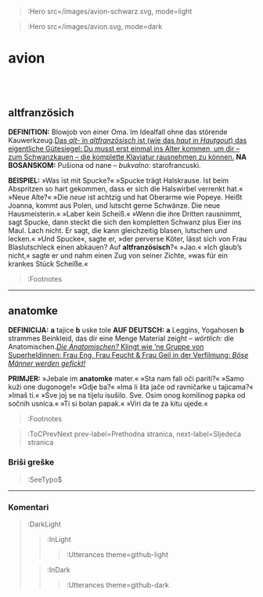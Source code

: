 > :Hero src=/images/avion-schwarz.svg,
>       mode=light

> :Hero src=/images/avion.svg,
>       mode=dark

# avion

<br><br>


## altfranzösich

__DEFINITION:__ Blowjob von einer Oma. Im Idealfall ohne das störende Kauwerkzeug.[Das _alt-_ in _altfranzösisch_ ist (wie das _haut_ in _Hautgout_) das eigentliche Gütesiegel: Du musst erst einmal ins Alter kommen, um dir – zum Schwanzkauen – die komplette Klaviatur rausnehmen zu können.](:Footnote) __NA BOSANSKOM:__ Pušiona od nane – _bukvalno:_ starofrancuski.

__BEISPIEL:__ »Was ist mit Spucke?« »Spucke trägt Halskrause. Ist beim Abspritzen so hart gekommen, dass er sich die Halswirbel verrenkt hat.« »Neue Alte?« »Die _neue_ ist achtzig und hat Oberarme wie Popeye. Heißt Joanna, kommt aus Polen, und lutscht gerne Schwänze. Die neue Hausmeisterin.« »Laber kein Scheiß.« »Wenn die ihre Dritten rausnimmt, sagt Spucke, dann steckt die sich den kompletten Schwanz plus Eier ins Maul. Lach nicht. Er sagt, die kann gleichzeitig blasen, lutschen _und_ lecken.« »Und Spucke«, sagte er, »der perverse Köter, lässt sich von Frau Blaslutschleck einen abkauen? Auf __altfranzösisch__?« »Jao.« »Ich glaub’s nicht,« sagte er und nahm einen Zug von seiner Zichte, »was für ein krankes Stück Scheiße.«

> :Footnotes

****

## anatomke

__DEFINICIJA:__ __a__ tajice __b__ uske tole __AUF DEUTSCH:__ __a__ Leggins, Yogahosen __b__ strammes Beinkleid, das dir eine Menge Material zeight – _wörtlich:_ die Anatomischen.[_Die Anatomischen?_ Klingt wie ’ne Gruppe von Superheldinnen: Frau Eng, Frau Feucht & Frau Geil in der Verfilmung: _Böse Männer werden gefickt!_](:Footnote)

__PRIMJER:__ »Jebale im __anatomke__ mater.« »Sta nam fali oči pariti?« »Samo kuži one dugonoge!« »Gdje ba?« »Ima li šta jače od ravničarke u tajicama?« »Imaš ti.« »Sve joj se na tijelu isušilo. Sve. Osim onog komilinog papka od sočnih usnica.« »Ti si bolan papak.« »Viri da te za kitu ujede.«

> :Footnotes

> :ToCPrevNext prev-label=Prethodna stranica, next-label=Sljedeća stranica

### Briši greške

> :SeeTypo$

****

### Komentari

> :DarkLight
> > :InLight
> >
> > > :Utterances theme=github-light
>
> > :InDark
> >
> > > :Utterances theme=github-dark
